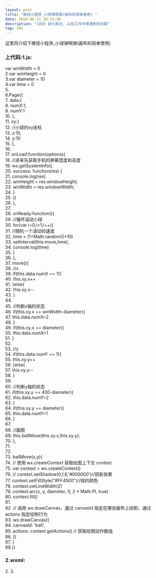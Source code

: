 ```yaml
---
layout: post
title: "微信小程序_小球弹啊弹(画布的简单使用) "
date: 2018-06-21 18:15:06 
description: "iOS9 变化笔记, 以及工作中常遇到的问题"
tag: iOS
---
```


这里将介绍下微信小程序_小球弹啊弹(画布的简单使用)
     

### 上代码:1.js:


var winWidth = 0  
2.var winHeight = 0  
3.var diameter = 10  
4.var time = 0  
5.  
6.Page({  
7.  data:{  
8.    numX:1,  
9.    numY:1  
10.  },  
11.  xy:{  
12.    //小球的xy坐标  
13.    x:10,  
14.    y:10  
15.  },  
16.  
17.  onLoad:function(options){  
18.    //进来先获取手机的屏幕宽度和高度  
19.    wx.getSystemInfo({  
20.      success: function(res) {  
21.        console.log(res)  
22.        winHeight = res.windowHeight;  
23.        winWidth = res.windowWidth;  
24.      }  
25.    })  
26.  },  
27.  
28.  onReady:function(){  
29.     //循环滚动小球  
30.     for(var i=0;i<1;i++){  
31.        //随机一个滚动的速度  
32.        time = (1+Math.random()*10)  
33.        setInterval(this.move,time);  
34.        console.log(time)  
35.     }  
36.  },  
37.  move(){  
38.    //x   
39.    if(this.data.numX == 1){  
40.      this.xy.x++  
41.    }else{  
42.      this.xy.x--  
43.    }  
44.  
45.    //判断x轴的状态  
46.    if(this.xy.x == winWidth-diameter){  
47.       this.data.numX=2  
48.    }  
49.    if(this.xy.x == diameter){  
50.       this.data.numX=1  
51.    }  
52.  
53.    //y  
54.    if(this.data.numY == 1){  
55.       this.xy.y++  
56.    }else{  
57.       this.xy.y--  
58.    }  
59.  
60.    //判断y轴的状态  
61.    if(this.xy.y == 400-diameter){  
62.       this.data.numY=2  
63.    }  
64.    if(this.xy.y == diameter){  
65.       this.data.numY=1  
66.    }  
67.  
68.    //画图  
69.    this.ballMove(this.xy.x,this.xy.y);  
70.  },  
71.  
72.  
73.  ballMove(x,y){  
74.    // 使用 wx.createContext 获取绘图上下文 context  
75.    var context = wx.createContext()  
76.    // context.setShadow(0,1,6,'#000000')//阴影效果  
77.    context.setFillStyle("#FF4500")//球的颜色  
78.    context.setLineWidth(2)  
79.    context.arc(x, y, diameter, 0, 2 * Math.PI, true)  
80.    context.fill()  
81.  
82.    // 调用 wx.drawCanvas，通过 canvasId 指定在哪张画布上绘制，通过 actions 指定绘制行为  
83.    wx.drawCanvas({  
84.      canvasId: 'ball',  
85.      actions: context.getActions() // 获取绘图动作数组  
86.    })  
87.  }  
88.})  



### 2.wxml:

<view>  
2.    <canvas canvas-id="ball"></canvas>  
3.</view>  


